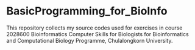 # BasicProgramming_for_BioInfo
This repository collects my source codes used for exercises in course 2028600 Bioinformatics Computer Skills for Biologists for Bioinformatics and Computational Biology Programme, Chulalongkorn University. 
